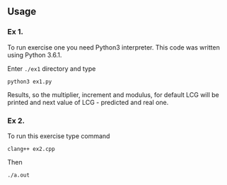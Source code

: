 ## Usage

### Ex 1.

To run exercise one you need Python3 interpreter. This code was written using Python 3.6.1.

Enter `./ex1` directory and type

    python3 ex1.py

Results, so the multiplier, increment and modulus, for default LCG will be printed and next value of LCG - predicted and real one.


### Ex 2.
To run this exercise type command
    
    clang++ ex2.cpp

Then

    ./a.out
